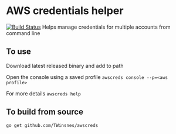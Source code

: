 # AWS credentials helper
[![Build Status](https://circleci.com/gh/TWinsnes/awscreds.svg?style=shield&circle-token=473ea84884d0f0afc3c0b259df55f7e97700b4fe)](https://circleci.com/gh/TWinsnes/awscreds)
Helps manage credentials for multiple accounts from command line

## To use
Download latest released binary and add to path

Open the console using a saved profile
`awscreds console --p=<aws profile>`

For more details
`awscreds help`

## To build from source
`go get github.com/TWinsnes/awscreds`